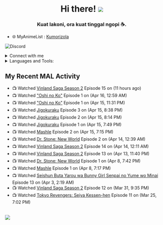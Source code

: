 <h1 align="center">Hi there! <img src="https://media.giphy.com/media/hvRJCLFzcasrR4ia7z/giphy.gif" width="25px"> </h1>
<h3 align="center">Kuat lakoni, ora kuat tinggal ngopi ☕.</h3>

- 🌐 MyAnimeList : [Kumorizola](https://myanimelist.net/animelist/Kumorizola)

![Discord](https://discord.c99.nl/widget/theme-3/761213268009943051.png)
<details>
      <summary>Connect with me</summary>
    <p align="left">
        <a href="https://www.facebook.com/kumori.hartley.1" target="blank"><img align="center"
                src="https://raw.githubusercontent.com/rahuldkjain/github-profile-readme-generator/master/src/images/icons/Social/facebook.svg"
                alt="kumori hartley" height="30" width="40" /></a>
        <a href="https://www.instagram.com/kumorizola/" target="blank"><img align="center"
                src="https://raw.githubusercontent.com/rahuldkjain/github-profile-readme-generator/master/src/images/icons/Social/instagram.svg"
                alt="kumorizola" height="30" width="40" /></a>
        <a href="https://discord.com" target="blank"><img align="center"
                src="https://raw.githubusercontent.com/rahuldkjain/github-profile-readme-generator/master/src/images/icons/Social/discord.svg"
                alt="Kumori#5882" height="30" width="40" /></a>
    </p>
</details>

<details>
    <summary align="left">Languages and Tools:</summary>
<p align="left">
      <a href="https://www.w3schools.com/css/" target="_blank">
        <img src="https://raw.githubusercontent.com/devicons/devicon/master/icons/css3/css3-original-wordmark.svg"
            alt="css3" width="40" height="40" /> </a> <a href="https://www.w3.org/html/" target="_blank"> <img
            src="https://raw.githubusercontent.com/devicons/devicon/master/icons/html5/html5-original-wordmark.svg"
            alt="html5" width="40" height="40" /> </a> <a href="https://www.java.com" target="_blank"> <img
            src="https://raw.githubusercontent.com/devicons/devicon/master/icons/java/java-original.svg" alt="java"
            width="40" height="40" /> </a> <a href="https://developer.mozilla.org/en-US/docs/Web/JavaScript"
            target="_blank"> <img
            src="https://raw.githubusercontent.com/devicons/devicon/master/icons/javascript/javascript-original.svg"
            alt="javascript" width="40" height="40" /> </a> <a href="https://nodejs.org" target="_blank"> <img
            src="https://raw.githubusercontent.com/devicons/devicon/master/icons/nodejs/nodejs-original-wordmark.svg"
            alt="nodejs" width="40" height="40" /> </a> <a href="https://www.python.org" target="_blank"> <img
            src="https://raw.githubusercontent.com/devicons/devicon/master/icons/python/python-original.svg"
            alt="python" width="40" height="40" /> </a> <a href="https://www.typescriptlang.org/" target="_blank"> <img
            src="https://raw.githubusercontent.com/devicons/devicon/master/icons/typescript/typescript-original.svg" 
            alt="typescript" width="40" height="40" /> </a> <a href="https://www.photoshop.com/en" target="_blank"> <img
            src="https://upload.wikimedia.org/wikipedia/commons/a/af/Adobe_Photoshop_CC_icon.svg" alt="photoshop" width="40" height="40"/> </a>
            <a href="https://www.adobe.com/products/premiere.html" target="_blank"> <img
            src="https://upload.wikimedia.org/wikipedia/commons/4/40/Adobe_Premiere_Pro_CC_icon.svg" alt="Premiere pro" width="40" height="40"/> </a>
            <a href="https://www.adobe.com/in/products/illustrator.html" target="_blank"> <img 
            src="https://upload.wikimedia.org/wikipedia/commons/f/fb/Adobe_Illustrator_CC_icon.svg" alt="illustrator" width="40" height="40"/> </a>
      
 </details>
 
 <h2> My Recent MAL Activity</h2>
<!-- MAL_ACTIVITY:start -->

- 📺 Watched [Vinland Saga Season 2](https://MyAnimeList.net/anime.php?id=49387) Episode 15 on (11 hours ago)
- 📺 Watched ["Oshi no Ko"](https://MyAnimeList.net/anime.php?id=52034) Episode 1 on (Apr 16, 12:59 AM)
- 📺 Watched ["Oshi no Ko"](https://MyAnimeList.net/anime.php?id=52034) Episode 1 on (Apr 15, 11:31 PM)
- 📺 Watched [Jigokuraku](https://MyAnimeList.net/anime.php?id=46569) Episode 3 on (Apr 15, 8:38 PM)
- 📺 Watched [Jigokuraku](https://MyAnimeList.net/anime.php?id=46569) Episode 2 on (Apr 15, 8:14 PM)
- 📺 Watched [Jigokuraku](https://MyAnimeList.net/anime.php?id=46569) Episode 1 on (Apr 15, 7:49 PM)
- 📺 Watched [Mashle](https://MyAnimeList.net/anime.php?id=52211) Episode 2 on (Apr 15, 7:15 PM)
- 📺 Watched [Dr. Stone: New World](https://MyAnimeList.net/anime.php?id=48549) Episode 2 on (Apr 14, 12:39 AM)
- 📺 Watched [Vinland Saga Season 2](https://MyAnimeList.net/anime.php?id=49387) Episode 14 on (Apr 14, 12:11 AM)
- 📺 Watched [Vinland Saga Season 2](https://MyAnimeList.net/anime.php?id=49387) Episode 13 on (Apr 13, 11:40 PM)
- 📺 Watched [Dr. Stone: New World](https://MyAnimeList.net/anime.php?id=48549) Episode 1 on (Apr 8, 7:42 PM)
- 📺 Watched [Mashle](https://MyAnimeList.net/anime.php?id=52211) Episode 1 on (Apr 8, 7:17 PM)
- 📺 Watched [Seishun Buta Yarou wa Bunny Girl Senpai no Yume wo Minai](https://MyAnimeList.net/anime.php?id=37450) Episode 13 on (Apr 3, 2:19 AM)
- 📺 Watched [Vinland Saga Season 2](https://MyAnimeList.net/anime.php?id=49387) Episode 12 on (Mar 31, 9:35 PM)
- 📺 Watched [Tokyo Revengers: Seiya Kessen-hen](https://MyAnimeList.net/anime.php?id=50608) Episode 11 on (Mar 25, 7:02 PM)

<!-- MAL_ACTIVITY:end -->

  
<h2 align="left"> <img src="https://media.discordapp.net/attachments/918405470073520168/919220018355523584/ezgif.com-gif-maker_1.gif">
